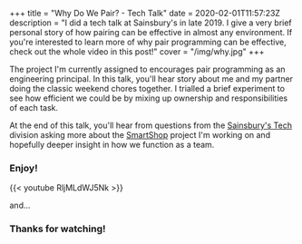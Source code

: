 +++
title = "Why Do We Pair? - Tech Talk"
date = 2020-02-01T11:57:23Z
description = "I did a tech talk at Sainsbury's in late 2019. I give a very brief personal story of how pairing can be effective in almost any environment. If you're interested to learn more of why pair programming can be effective, check out the whole video in this post!"
cover = "/img/why.jpg"
+++

The project I'm currently assigned to encourages pair programming as an engineering principal. In this talk, you'll hear story about me and my partner doing the classic weekend chores together. I trialled a brief experiment to see how efficient we could be by mixing up ownership and responsibilities of each task.

At the end of this talk, you'll hear from questions from the [Sainsbury's Tech](https://www.linkedin.com/showcase/sainsburysdtd/) division asking more about the [SmartShop](https://smartshop.sainsburys.co.uk/) project I'm working on and hopefully deeper insight in how we function as a team.

### Enjoy!

{{< youtube RljMLdWJ5Nk >}}

and...
### Thanks for watching!